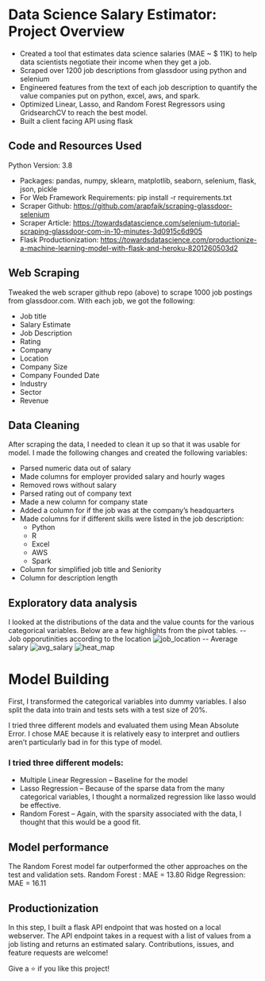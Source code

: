 # Data Science Salary Estimator: Project Overview
* Created a tool that estimates data science salaries (MAE ~ $ 11K) to help data scientists negotiate their income when they get a job.
* Scraped over 1200 job descriptions from glassdoor using python and selenium
* Engineered features from the text of each job description to quantify the value companies put on python, excel, aws, and spark.
* Optimized Linear, Lasso, and Random Forest Regressors using GridsearchCV to reach the best model.
* Built a client facing API using flask

## Code and Resources Used

Python Version: 3.8
- Packages: pandas, numpy, sklearn, matplotlib, seaborn, selenium, flask, json, pickle
- For Web Framework Requirements: pip install -r requirements.txt
- Scraper Github: https://github.com/arapfaik/scraping-glassdoor-selenium
- Scraper Article: https://towardsdatascience.com/selenium-tutorial-scraping-glassdoor-com-in-10-minutes-3d0915c6d905
- Flask Productionization: https://towardsdatascience.com/productionize-a-machine-learning-model-with-flask-and-heroku-8201260503d2

## Web Scraping

Tweaked the web scraper github repo (above) to scrape 1000 job postings from glassdoor.com. With each job, we got the following:

* Job title
* Salary Estimate
* Job Description
* Rating
* Company
* Location
* Company Size
* Company Founded Date
* Industry
* Sector
* Revenue

## Data Cleaning

After scraping the data, I needed to clean it up so that it was usable for model. I made the following changes and created the following variables:

* Parsed numeric data out of salary
* Made columns for employer provided salary and hourly wages
* Removed rows without salary
* Parsed rating out of company text
* Made a new column for company state
* Added a column for if the job was at the company’s headquarters
* Made columns for if different skills were listed in the job description:
  * Python
  * R
  * Excel
  * AWS
  * Spark
* Column for simplified job title and Seniority
* Column for description length

## Exploratory data analysis
I looked at the distributions of the data and the value counts for the various categorical variables. Below are a few highlights from the pivot tables.
-- Job opporutinities according to the location
![job_location](https://user-images.githubusercontent.com/57942586/138706634-2b6b4069-46a9-4ad3-9f10-e978fd0b1e04.png)
-- Average salary
![avg_salary](https://user-images.githubusercontent.com/57942586/138706626-1db269a1-e89e-43f2-9ced-d4ca1b7dc3dc.png)
![heat_map](https://user-images.githubusercontent.com/57942586/138706645-f20cda72-c81e-4173-8fd9-ec346697a048.png)


# Model Building

First, I transformed the categorical variables into dummy variables. I also split the data into train and tests sets with a test size of 20%.

I tried three different models and evaluated them using Mean Absolute Error. I chose MAE because it is relatively easy to interpret and outliers aren’t particularly bad in for this type of model.

### I tried three different models:

* Multiple Linear Regression – Baseline for the model
* Lasso Regression – Because of the sparse data from the many categorical variables, I thought a normalized regression like lasso would be effective.
* Random Forest – Again, with the sparsity associated with the data, I thought that this would be a good fit.

## Model performance
The Random Forest model far outperformed the other approaches on the test and validation sets.
Random Forest : MAE = 13.80
Ridge Regression: MAE = 16.11

## Productionization
In this step, I built a flask API endpoint that was hosted on a local webserver. The API endpoint takes in a request with a list of values from a job listing and returns an estimated salary.
Contributions, issues, and feature requests are welcome!

Give a ⭐️ if you like this project!
